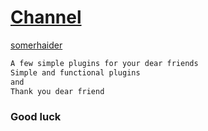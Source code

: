 # [Channel](https://telegram.me/Sourcesiran)
[somerhaider](https://telegram.me/Somerhaider)
```sh
A few simple plugins for your dear friends
Simple and functional plugins
and
Thank you dear friend
```
### Good luck
